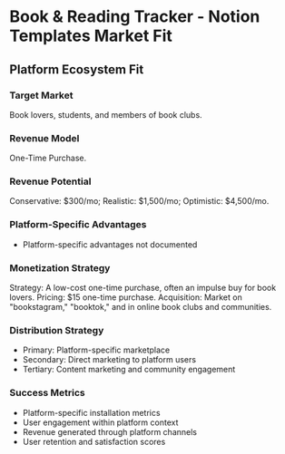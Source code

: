 # Book & Reading Tracker - Notion Templates Market Fit

## Platform Ecosystem Fit

### Target Market
Book lovers, students, and members of book clubs.

### Revenue Model
One-Time Purchase.

### Revenue Potential
Conservative: $300/mo; Realistic: $1,500/mo; Optimistic: $4,500/mo.

### Platform-Specific Advantages
- Platform-specific advantages not documented

### Monetization Strategy
Strategy: A low-cost one-time purchase, often an impulse buy for book lovers. Pricing: $15 one-time purchase. Acquisition: Market on "bookstagram," "booktok," and in online book clubs and communities.

### Distribution Strategy
- Primary: Platform-specific marketplace
- Secondary: Direct marketing to platform users
- Tertiary: Content marketing and community engagement

### Success Metrics
- Platform-specific installation metrics
- User engagement within platform context
- Revenue generated through platform channels
- User retention and satisfaction scores
